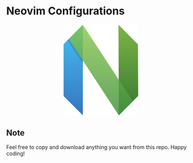 # Neovim Configurations

<p align="center">
    <img src="logo.png" alt="Neovim Logo" width="200">
</p>

## Note
Feel free to copy and download anything you want from this repo. Happy coding!
